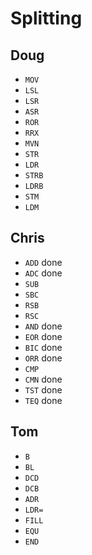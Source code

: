 # Splitting

## Doug
- `MOV`
- `LSL`
- `LSR`
- `ASR`
- `ROR`
- `RRX`
- `MVN`
- `STR`
- `LDR`
- `STRB`
- `LDRB`
- `STM`
- `LDM`

## Chris
- `ADD` done
- `ADC` done
- `SUB`
- `SBC`
- `RSB`
- `RSC`
- `AND` done
- `EOR` done
- `BIC` done
- `ORR` done
- `CMP` 
- `CMN` done
- `TST` done
- `TEQ` done

## Tom
- `B`
- `BL`
- `DCD`
- `DCB`
- `ADR`
- `LDR=`
- `FILL`
- `EQU`
- `END`
